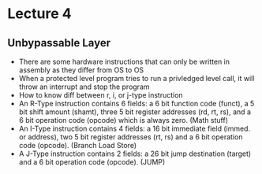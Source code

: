 # Lecture 4

## Unbypassable Layer

* There are some hardware instructions that can only be written in assembly as they differ from OS to OS
* When a protected level program tries to run a privledged level call, it will throw an interrupt and stop the program
* How to know diff between r, i, or j-type instruction
 * An R-Type instruction contains 6 fields: a 6 bit function code (funct), a 5 bit shift amount (shamt), three 5 bit register addresses (rd, rt, rs), and a 6 bit operation code (opcode) which is always zero. (Math stuff)
 * An I-Type instruction contains 4 fields: a 16 bit immediate field (immed. or address), two 5 bit register addresses (rt, rs) and a 6 bit operation code (opcode). (Branch Load Store)
 * A J-Type instruction contains 2 fields: a 26 bit jump destination (target) and a 6 bit operation code (opcode). (JUMP) 
 
